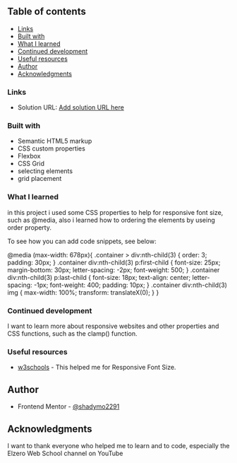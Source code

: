 ## Table of contents

- [Links](#links)
- [Built with](#built-with)
- [What I learned](#what-i-learned)
- [Continued development](#continued-development)
- [Useful resources](#useful-resources)
- [Author](#author)
- [Acknowledgments](#acknowledgments)

### Links

- Solution URL: [Add solution URL here](https://your-solution-url.com)

### Built with

- Semantic HTML5 markup
- CSS custom properties
- Flexbox
- CSS Grid
- selecting elements
- grid placement

### What I learned

in this project i used some CSS properties to help for responsive font size, such as @media, also i learned how to ordering the elements by useing order property.

To see how you can add code snippets, see below:

@media (max-width: 678px){
.container > div:nth-child(3) {
order: 3;
padding: 30px;
}
.container div:nth-child(3) p:first-child {
font-size: 25px;
margin-bottom: 30px;
letter-spacing: -2px;
font-weight: 500;
}
.container div:nth-child(3) p:last-child {
font-size: 18px;
text-align: center;
letter-spacing: -1px;
font-weight: 400;
padding: 10px;
}
.container div:nth-child(3) img {
max-width: 100%;
transform: translateX(0);
}
}

### Continued development

I want to learn more about responsive websites and other properties and CSS functions, such as the clamp() function.

### Useful resources

- [w3schools](https://www.w3schools.com/howto/howto_css_responsive_text.asp) - This helped me for Responsive Font Size.

## Author

- Frontend Mentor - [@shadymo2291](https://www.frontendmentor.io/profile/shadymo2291)

## Acknowledgments

I want to thank everyone who helped me to learn and to code, especially the Elzero Web School channel on YouTube
